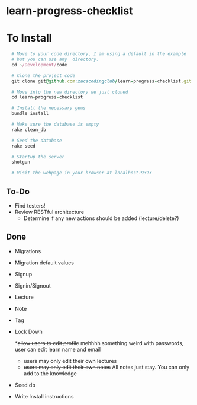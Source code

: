 # learn-progress-checklist

# To Install
```ruby
  # Move to your code directory, I am using a default in the example
  # but you can use any  directory.
  cd ~/Development/code

  # Clone the project code
  git clone git@github.com:zacscodingclub/learn-progress-checklist.git

  # Move into the new directory we just cloned
  cd learn-progress-checklist

  # Install the necessary gems
  bundle install

  # Make sure the database is empty
  rake clean_db

  # Seed the database
  rake seed

  # Startup the server
  shotgun

  # Visit the webpage in your browser at localhost:9393
```

## To-Do
* Find testers!
* Review RESTful architecture
  * Determine if any new actions should be added (lecture/delete?)

## Done
* Migrations
* Migration default values
* Signup
* Signin/Signout
* Lecture
* Note
* Tag
* Lock Down

  *~~allow users to edit profile~~ mehhhh something weird with passwords,
    user can edit learn name and email
  * users may only edit their own lectures
  * ~~users may only edit their own notes~~ All notes just stay.  You can only add to the knowledge
* Seed db
* Write Install instructions
